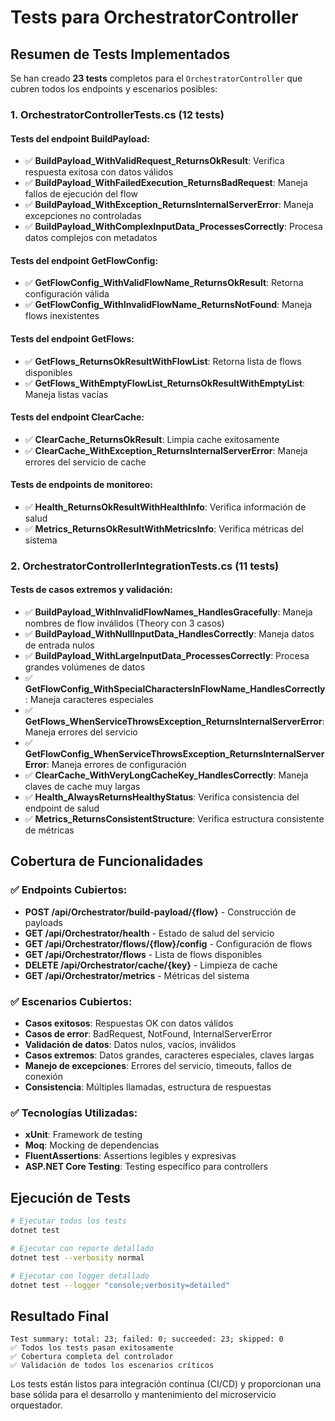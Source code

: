 # Tests para OrchestratorController

## Resumen de Tests Implementados

Se han creado **23 tests** completos para el `OrchestratorController` que cubren todos los endpoints y escenarios posibles:

### 1. OrchestratorControllerTests.cs (12 tests)

#### Tests del endpoint BuildPayload:

- ✅ **BuildPayload_WithValidRequest_ReturnsOkResult**: Verifica respuesta exitosa con datos válidos
- ✅ **BuildPayload_WithFailedExecution_ReturnsBadRequest**: Maneja fallos de ejecución del flow
- ✅ **BuildPayload_WithException_ReturnsInternalServerError**: Maneja excepciones no controladas
- ✅ **BuildPayload_WithComplexInputData_ProcessesCorrectly**: Procesa datos complejos con metadatos

#### Tests del endpoint GetFlowConfig:

- ✅ **GetFlowConfig_WithValidFlowName_ReturnsOkResult**: Retorna configuración válida
- ✅ **GetFlowConfig_WithInvalidFlowName_ReturnsNotFound**: Maneja flows inexistentes

#### Tests del endpoint GetFlows:

- ✅ **GetFlows_ReturnsOkResultWithFlowList**: Retorna lista de flows disponibles
- ✅ **GetFlows_WithEmptyFlowList_ReturnsOkResultWithEmptyList**: Maneja listas vacías

#### Tests del endpoint ClearCache:

- ✅ **ClearCache_ReturnsOkResult**: Limpia cache exitosamente
- ✅ **ClearCache_WithException_ReturnsInternalServerError**: Maneja errores del servicio de cache

#### Tests de endpoints de monitoreo:

- ✅ **Health_ReturnsOkResultWithHealthInfo**: Verifica información de salud
- ✅ **Metrics_ReturnsOkResultWithMetricsInfo**: Verifica métricas del sistema

### 2. OrchestratorControllerIntegrationTests.cs (11 tests)

#### Tests de casos extremos y validación:

- ✅ **BuildPayload_WithInvalidFlowNames_HandlesGracefully**: Maneja nombres de flow inválidos (Theory con 3 casos)
- ✅ **BuildPayload_WithNullInputData_HandlesCorrectly**: Maneja datos de entrada nulos
- ✅ **BuildPayload_WithLargeInputData_ProcessesCorrectly**: Procesa grandes volúmenes de datos
- ✅ **GetFlowConfig_WithSpecialCharactersInFlowName_HandlesCorrectly**: Maneja caracteres especiales
- ✅ **GetFlows_WhenServiceThrowsException_ReturnsInternalServerError**: Maneja errores del servicio
- ✅ **GetFlowConfig_WhenServiceThrowsException_ReturnsInternalServerError**: Maneja errores de configuración
- ✅ **ClearCache_WithVeryLongCacheKey_HandlesCorrectly**: Maneja claves de cache muy largas
- ✅ **Health_AlwaysReturnsHealthyStatus**: Verifica consistencia del endpoint de salud
- ✅ **Metrics_ReturnsConsistentStructure**: Verifica estructura consistente de métricas

## Cobertura de Funcionalidades

### ✅ Endpoints Cubiertos:

- **POST /api/Orchestrator/build-payload/{flow}** - Construcción de payloads
- **GET /api/Orchestrator/health** - Estado de salud del servicio
- **GET /api/Orchestrator/flows/{flow}/config** - Configuración de flows
- **GET /api/Orchestrator/flows** - Lista de flows disponibles
- **DELETE /api/Orchestrator/cache/{key}** - Limpieza de cache
- **GET /api/Orchestrator/metrics** - Métricas del sistema

### ✅ Escenarios Cubiertos:

- **Casos exitosos**: Respuestas OK con datos válidos
- **Casos de error**: BadRequest, NotFound, InternalServerError
- **Validación de datos**: Datos nulos, vacíos, inválidos
- **Casos extremos**: Datos grandes, caracteres especiales, claves largas
- **Manejo de excepciones**: Errores del servicio, timeouts, fallos de conexión
- **Consistencia**: Múltiples llamadas, estructura de respuestas

### ✅ Tecnologías Utilizadas:

- **xUnit**: Framework de testing
- **Moq**: Mocking de dependencias
- **FluentAssertions**: Assertions legibles y expresivas
- **ASP.NET Core Testing**: Testing específico para controllers

## Ejecución de Tests

```bash
# Ejecutar todos los tests
dotnet test

# Ejecutar con reporte detallado
dotnet test --verbosity normal

# Ejecutar con logger detallado
dotnet test --logger "console;verbosity=detailed"
```

## Resultado Final

```
Test summary: total: 23; failed: 0; succeeded: 23; skipped: 0
✅ Todos los tests pasan exitosamente
✅ Cobertura completa del controlador
✅ Validación de todos los escenarios críticos
```

Los tests están listos para integración continua (CI/CD) y proporcionan una base sólida para el desarrollo y mantenimiento del microservicio orquestador.
